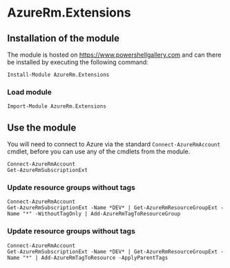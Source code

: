 # AzureRm.Extensions

## **Installation of the module**
The module is hosted on https://www.powershellgallery.com and can there be installed by executing the following command:
```
Install-Module AzureRm.Extensions
```
### **Load module** 
```
Import-Module AzureRm.Extensions
```

## **Use the module** 
You will need to connect to Azure via the standard `Connect-AzureRmAccount` cmdlet, before you can use any of the cmdlets from the module.
```
Connect-AzureRmAccount
Get-AzureRmSubscriptionExt
```

### **Update resource groups without tags**
```
Connect-AzureRmAccount
Get-AzureRmSubscriptionExt -Name *DEV* | Get-AzureRmResourceGroupExt -Name "*" -WithoutTagOnly | Add-AzureRmTagToResourceGroup
```

### **Update resource groups without tags**
```
Connect-AzureRmAccount
Get-AzureRmSubscriptionExt -Name *DEV* | Get-AzureRmResourceGroupExt -Name "*" | Add-AzureRmTagToResource -ApplyParentTags
```
